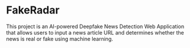 # FakeRadar
This project is an AI-powered Deepfake News Detection Web Application that allows users to input a news article URL and determines whether the news is real or fake using machine learning.
